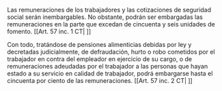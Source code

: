 Las remuneraciones de los trabajadores y las cotizaciones de seguridad social serán inembargables. No obstante, podrán ser embargadas las remuneraciones en la parte que excedan de cincuenta y seis unidades de fomento. [[Art. 57 inc. 1 CT| ]]

Con todo, tratándose de pensiones alimenticias debidas por ley y decretadas judicialmente, de defraudación, hurto o robo cometidos por el trabajador en contra del empleador en ejercicio de su cargo, o de remuneraciones adeudadas por el trabajador a las personas que hayan estado a su servicio en calidad de trabajador, podrá embargarse hasta el cincuenta por ciento de las remuneraciones. [[Art. 57 inc. 2 CT| ]]